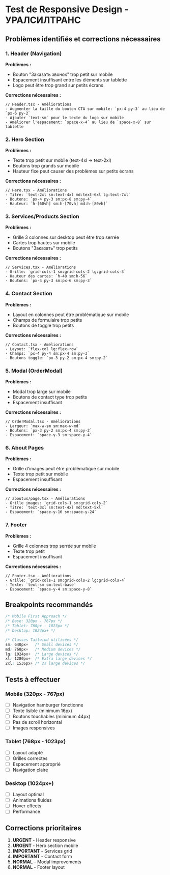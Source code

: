 # Test de Responsive Design - УРАЛСИЛТРАНС

## Problèmes identifiés et corrections nécessaires

### 1. **Header (Navigation)**
**Problèmes :**
- Bouton "Заказать звонок" trop petit sur mobile
- Espacement insuffisant entre les éléments sur tablette
- Logo peut être trop grand sur petits écrans

**Corrections nécessaires :**
```tsx
// Header.tsx - Améliorations
- Augmenter la taille du bouton CTA sur mobile: `px-4 py-3` au lieu de `px-6 py-2`
- Ajouter `text-sm` pour le texte du logo sur mobile
- Améliorer l'espacement: `space-x-4` au lieu de `space-x-8` sur tablette
```

### 2. **Hero Section**
**Problèmes :**
- Texte trop petit sur mobile (text-4xl → text-2xl)
- Boutons trop grands sur mobile
- Hauteur fixe peut causer des problèmes sur petits écrans

**Corrections nécessaires :**
```tsx
// Hero.tsx - Améliorations
- Titre: `text-2xl sm:text-4xl md:text-6xl lg:text-7xl`
- Boutons: `px-4 py-3 sm:px-8 sm:py-4`
- Hauteur: `h-[60vh] sm:h-[70vh] md:h-[80vh]`
```

### 3. **Services/Products Section**
**Problèmes :**
- Grille 3 colonnes sur desktop peut être trop serrée
- Cartes trop hautes sur mobile
- Boutons "Заказать" trop petits

**Corrections nécessaires :**
```tsx
// Services.tsx - Améliorations
- Grille: `grid-cols-1 sm:grid-cols-2 lg:grid-cols-3`
- Hauteur des cartes: `h-48 sm:h-56`
- Boutons: `px-4 py-3 sm:px-6 sm:py-3`
```

### 4. **Contact Section**
**Problèmes :**
- Layout en colonnes peut être problématique sur mobile
- Champs de formulaire trop petits
- Boutons de toggle trop petits

**Corrections nécessaires :**
```tsx
// Contact.tsx - Améliorations
- Layout: `flex-col lg:flex-row`
- Champs: `px-4 py-4 sm:px-4 sm:py-3`
- Boutons toggle: `px-3 py-2 sm:px-4 sm:py-2`
```

### 5. **Modal (OrderModal)**
**Problèmes :**
- Modal trop large sur mobile
- Boutons de contact type trop petits
- Espacement insuffisant

**Corrections nécessaires :**
```tsx
// OrderModal.tsx - Améliorations
- Largeur: `max-w-sm sm:max-w-md`
- Boutons: `px-3 py-2 sm:px-4 sm:py-2`
- Espacement: `space-y-3 sm:space-y-4`
```

### 6. **About Pages**
**Problèmes :**
- Grille d'images peut être problématique sur mobile
- Texte trop petit sur mobile
- Espacement insuffisant

**Corrections nécessaires :**
```tsx
// aboutus/page.tsx - Améliorations
- Grille images: `grid-cols-1 sm:grid-cols-2`
- Titre: `text-3xl sm:text-4xl md:text-5xl`
- Espacement: `space-y-16 sm:space-y-24`
```

### 7. **Footer**
**Problèmes :**
- Grille 4 colonnes trop serrée sur mobile
- Texte trop petit
- Espacement insuffisant

**Corrections nécessaires :**
```tsx
// Footer.tsx - Améliorations
- Grille: `grid-cols-1 sm:grid-cols-2 lg:grid-cols-4`
- Texte: `text-sm sm:text-base`
- Espacement: `space-y-4 sm:space-y-8`
```

## Breakpoints recommandés

```css
/* Mobile First Approach */
/* Base: 320px - 767px */
/* Tablet: 768px - 1023px */
/* Desktop: 1024px+ */

/* Classes Tailwind utilisées */
sm: 640px+   /* Small devices */
md: 768px+   /* Medium devices */
lg: 1024px+  /* Large devices */
xl: 1280px+  /* Extra large devices */
2xl: 1536px+ /* 2X large devices */
```

## Tests à effectuer

### Mobile (320px - 767px)
- [ ] Navigation hamburger fonctionne
- [ ] Texte lisible (minimum 16px)
- [ ] Boutons touchables (minimum 44px)
- [ ] Pas de scroll horizontal
- [ ] Images responsives

### Tablet (768px - 1023px)
- [ ] Layout adapté
- [ ] Grilles correctes
- [ ] Espacement approprié
- [ ] Navigation claire

### Desktop (1024px+)
- [ ] Layout optimal
- [ ] Animations fluides
- [ ] Hover effects
- [ ] Performance

## Corrections prioritaires

1. **URGENT** - Header responsive
2. **URGENT** - Hero section mobile
3. **IMPORTANT** - Services grid
4. **IMPORTANT** - Contact form
5. **NORMAL** - Modal improvements
6. **NORMAL** - Footer layout 